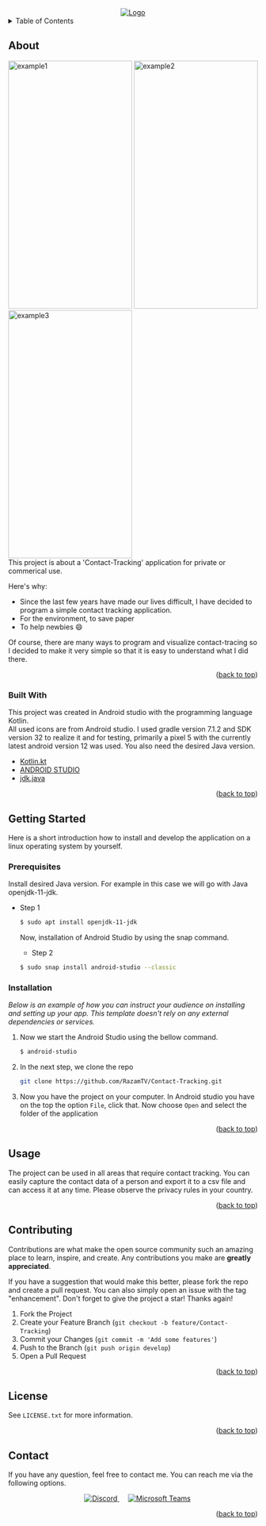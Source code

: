 <div id="top"></div>
<div align="center">
  <a href="https://github.com/othneildrew/Best-README-Template">
    <img src="https://user-images.githubusercontent.com/77831173/162794693-627e3869-178a-41ae-992e-33029739fa97.png" alt="Logo">
  </a>
</div>

<details>
  <summary>Table of Contents</summary>
  <ol>
    <li>
      <a href="#about">About The Project</a>
      <ul>
        <li><a href="#built-with">Built With</a></li>
      </ul>
    </li>
    <li>
      <a href="#getting-started">Getting Started</a>
      <ul>
        <li><a href="#prerequisites">Prerequisites</a></li>
        <li><a href="#installation">Installation</a></li>
      </ul>
    </li>
    <li><a href="#usage">Usage</a></li>
    <li><a href="#contributing">Contributing</a></li>
    <li><a href="#license">License</a></li>
    <li><a href="#contact">Contact</a></li>
  </ol>
</details>

## About

<div align="left">
    <img src="https://user-images.githubusercontent.com/77831173/162792976-0f3c2b98-7db3-4b48-8380-a48505c3495e.png" alt="example1" width="250px" height="500px">
    <img src="https://user-images.githubusercontent.com/77831173/162793172-2f9ae0fe-4a72-4a8d-801a-6d40828d9500.png" alt="example2" width="250px" height="500px">
    <img src="https://user-images.githubusercontent.com/77831173/162739037-5332901a-61e0-4108-876b-bb4a1edc12e7.png" alt="example3" width="250px" height="500px">
  
  </a>
</div>
This project is about a 'Contact-Tracking' application for private or commerical use.


Here's why:
* Since the last few years have made our lives difficult, I have decided to program a simple contact tracking application.
* For the environment, to save paper
* To help newbies :smile:

Of course, there are many ways to program and visualize contact-tracing so I decided to make it very simple so that it is easy to understand what I did there.

<p align="right">(<a href="#top">back to top</a>)</p>



### Built With

This project was created in Android studio with the programming language Kotlin.</br>
All used icons are from Android studio. I used gradle version 7.1.2 and SDK version 32 to realize it and for testing, primarily a pixel 5 with the currently latest android version 12 was used. You also need the desired Java version.

* [Kotlin.kt](https://kotlinlang.org/)
* [ANDROID STUDIO](https://developer.android.com/studio)
* [jdk.java](https://www.oracle.com/java/technologies/downloads/)

<p align="right">(<a href="#top">back to top</a>)</p>

## Getting Started

Here is a short introduction how to install and develop the application on a linux operating system by yourself.


### Prerequisites

Install desired Java version. For example in this case we will go with Java openjdk-11-jdk.
* Step 1
  ```sh
  $ sudo apt install openjdk-11-jdk
  ```
  
  Now, installation of Android Studio by using the snap command.
  * Step 2
  ```sh
  $ sudo snap install android-studio --classic
  ```

### Installation

_Below is an example of how you can instruct your audience on installing and setting up your app. This template doesn't rely on any external dependencies or services._

1. Now we start the Android Studio using the bellow command.
   ```sh
   $ android-studio
   ```
3. In the next step, we clone the repo
   ```sh
   git clone https://github.com/RazamTV/Contact-Tracking.git
   ```
4. Now you have the project on your computer. In Android studio you have on the top the option `File`, click that. Now choose `Open` and select the folder of the application 

<p align="right">(<a href="#top">back to top</a>)</p>


## Usage

The project can be used in all areas that require contact tracking. You can easily capture the contact data of a person and export it to a csv file and can access it at any time. Please observe the privacy rules in your country.


<p align="right">(<a href="#top">back to top</a>)</p>


## Contributing

Contributions are what make the open source community such an amazing place to learn, inspire, and create. Any contributions you make are **greatly appreciated**.

If you have a suggestion that would make this better, please fork the repo and create a pull request. You can also simply open an issue with the tag "enhancement".
Don't forget to give the project a star! Thanks again!

1. Fork the Project
2. Create your Feature Branch (`git checkout -b feature/Contact-Tracking`)
3. Commit your Changes (`git commit -m 'Add some features'`)
4. Push to the Branch (`git push origin develop`)
5. Open a Pull Request

<p align="right">(<a href="#top">back to top</a>)</p>


## License

See `LICENSE.txt` for more information.

<p align="right">(<a href="#top">back to top</a>)</p>


## Contact

If you have any question, feel free to contact me. You can reach me via the following options.</br>
<p align="center"> 
  &emsp; 
  <a href="https://www.discord.com/users/223528935705673728" target="_blank"> 
    <img alt="Discord" src="https://img.shields.io/badge/Discord-5865F2?style=for-the-badge&logo=discord&logoColor=white">
  </a> 
    &emsp;
  <a href="https://teams.microsoft.com/l/chat/0/0?users=<kevinmirzaian@web.de>" target="_blank"> 
    <img alt="Microsoft Teams" src="https://img.shields.io/badge/Microsoft_Teams-6264A7?style=for-the-badge&logo=microsoft-teams&logoColor=white">
  </a>
</p>

<p align="right">(<a href="#top">back to top</a>)</p>
